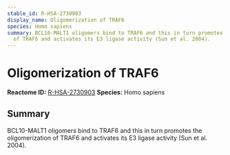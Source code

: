 ```yaml
---
stable_id: R-HSA-2730903
display_name: Oligomerization of TRAF6
species: Homo sapiens
summary: BCL10-MALT1 oligomers bind to TRAF6 and this in turn promotes the oligomerization
  of TRAF6 and activates its E3 ligase activity (Sun et al. 2004).
---
```


# Oligomerization of TRAF6
**Reactome ID:** [R-HSA-2730903](https://reactome.org/content/detail/R-HSA-2730903)
**Species:** Homo sapiens

## Summary

BCL10-MALT1 oligomers bind to TRAF6 and this in turn promotes the oligomerization of TRAF6 and activates its E3 ligase activity (Sun et al. 2004).
